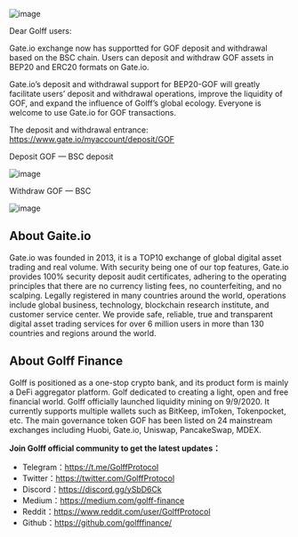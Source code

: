 ![image](https://docs.golff.com/blog/page/50.png)

Dear Golff users:

Gate.io exchange now has supportted for GOF deposit and withdrawal based on the BSC chain. Users can deposit and withdraw GOF assets in BEP20 and ERC20 formats on Gate.io.

Gate.io’s deposit and withdrawal support for BEP20-GOF will greatly facilitate users’ deposit and withdrawal operations, improve the liquidity of GOF, and expand the influence of Golff’s global ecology. Everyone is welcome to use Gate.io for GOF transactions.

The deposit and withdrawal entrance: https://www.gate.io/myaccount/deposit/GOF

Deposit GOF — BSC deposit

![image](https://docs.golff.com/blog/page/51.png)



Withdraw GOF — BSC

![image](https://docs.golff.com/blog/page/52.png)

## About Gaite.io

Gate.io was founded in 2013, it is a TOP10 exchange of global digital asset trading and real volume. With security being one of our top features, Gate.io provides 100% security deposit audit certificates, adhering to the operating principles that there are no currency listing fees, no counterfeiting, and no scalping. Legally registered in many countries around the world, operations include global business, technology, blockchain research institute, and customer service center. We provide safe, reliable, true and transparent digital asset trading services for over 6 million users in more than 130 countries and regions around the world.

## About Golff Finance

Golff is positioned as a one-stop crypto bank, and its product form is mainly a DeFi aggregator platform. Golf dedicated to creating a light, open and free financial world. Golff officially launched liquidity mining on 9/9/2020. It currently supports multiple wallets such as BitKeep, imToken, Tokenpocket, etc. The main governance token GOF has been listed on 24 mainstream exchanges including Huobi, Gate.io, Uniswap, PancakeSwap, MDEX.

**Join Golff official community to get the latest updates：**

- Telegram：https://t.me/GolffProtocol
- Twitter：https://twitter.com/GolffProtocol
- Discord：https://discord.gg/ySbD6Ck
- Medium：https://medium.com/golff-finance
- Reddit：https://www.reddit.com/user/GolffProtocol
- Github：https://github.com/golfffinance/
